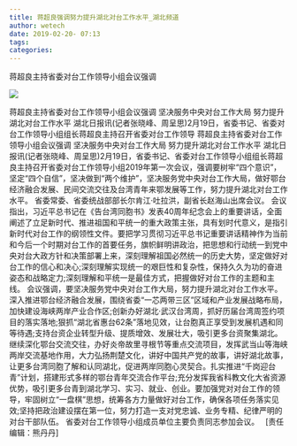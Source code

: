 ```yaml
---
title: 蒋超良强调努力提升湖北对台工作水平_湖北频道
author: wetech
date: 2019-02-20- 07:13
tags: 
categories: 
---
```

蒋超良主持省委对台工作领导小组会议强调
<!-- more -->
                
<img align="center" border="0" src="http://p2.ifengimg.com/a/2016/0810/204c433878d5cf9size1_w16_h16.png" />
                
            
蒋超良主持省委对台工作领导小组会议强调 坚决服务中央对台工作大局 努力提升湖北对台工作水平 湖北日报讯(记者张晓峰、周呈思)2月19日，省委书记、省委对台工作领导小组组长蒋超良主持召开省委对台工作领导
蒋超良主持省委对台工作领导小组会议强调
坚决服务中央对台工作大局 努力提升湖北对台工作水平
湖北日报讯(记者张晓峰、周呈思)2月19日，省委书记、省委对台工作领导小组组长蒋超良主持召开省委对台工作领导小组2019年第一次会议，强调要树牢“四个意识”，坚定“四个自信”，坚决做到“两个维护”，坚决服务党中央对台工作大局，做好鄂台经济融合发展、民间交流交往及台湾青年来鄂发展等工作，努力提升湖北对台工作水平。
省委常委、省委统战部部长尔肯江·吐拉洪，副省长赵海山出席会议。
会议指出，习近平总书记在《告台湾同胞书》发表40周年纪念会上的重要讲话，全面阐述了立足新时代、推进祖国和平统一的重大政策主张，具有划时代意义，是指引新时代对台工作的纲领性文件。要把学习贯彻习近平总书记重要讲话精神作为当前和今后一个时期对台工作的首要任务，旗帜鲜明讲政治，把思想和行动统一到党中央对台大政方针和决策部署上来，深刻理解祖国必然统一的历史大势，坚定做好对台工作的信心和决心;深刻理解实现统一的艰巨性和复杂性，保持久久为功的奋进姿态和战略定力;深刻理解和平统一是最佳方式，把握做好对台工作的主题和主线。
会议强调，要坚决服务党中央对台工作大局，努力提升湖北对台工作水平。深入推进鄂台经济融合发展，围绕省委“一芯两带三区”区域和产业发展战略布局，加快建设海峡两岸产业合作区;创新办好湖北·武汉台湾周，抓好历届台湾周签约项目的落实落地;狠抓“湖北省惠台62条”落地见效，让台胞真正享受到发展机遇和同等待遇;支持台资企业转型升级、提质增效、发展壮大，吸引更多台资聚集湖北。继续深化鄂台交流交往，办好炎帝故里寻根节等重点交流项目，发挥武当山等海峡两岸交流基地作用，大力弘扬荆楚文化，讲好中国共产党的故事，讲好湖北故事，让更多台湾同胞了解和认同湖北，促进两岸同胞心灵契合。扎实推进“千岗迎台青”计划，搭建形式多样的鄂台青年交流合作平台;充分发挥我省科教文化大省资源优势，吸引更多台青到湖北学习、实习、就业、创业。要加强党对对台工作的领导，牢固树立“一盘棋”思想，统筹各方力量做好对台工作，确保各项任务落实见效;坚持把政治建设摆在第一位，努力打造一支对党忠诚、业务专精、纪律严明的对台干部队伍。
省委对台工作领导小组成员单位主要负责同志参加会议。
 
[责任编辑：熊丹丹]
            

